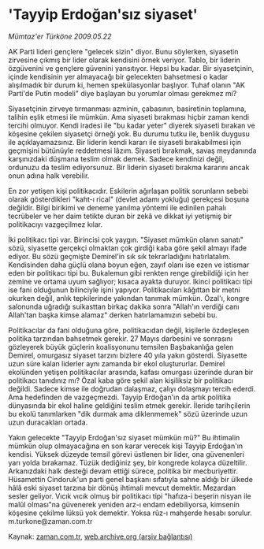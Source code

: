 # 'Tayyip Erdoğan'sız siyaset'

*Mümtaz'er Türköne 2009.05.22*

<tr><td class="metin" colspan="2" style="padding-top: 20px; padding-left: 5px; padding-right: 10px;">AK Parti lideri gençlere "gelecek sizin" diyor. Bunu söylerken, siyasetin zirvesine çıkmış bir lider olarak kendisini örnek veriyor. Tablo, bir liderin özgüvenini ve gençlere güvenini yansıtıyor. Hepsi bu kadar. Bir siyasetçinin, içinde kendisinin yer almayacağı bir gelecekten bahsetmesi o kadar alışılmadık bir durum ki, hemen spekülasyonlar başlıyor. Tuhaf olanın "AK Parti'de Putin modeli" diye başlayan bu yorumlar olması gerekmez mi?</td></tr><tr><td class="metin" colspan="2" style="padding-top: 20px; padding-left: 5px; padding-right: 10px;"><p>Siyasetçinin zirveye tırmanması azminin, çabasının, basiretinin toplamına, talihin eşlik etmesi ile mümkün. Ama siyaseti bırakması hiçbir zaman kendi tercihi olmuyor. Kendi iradesi ile "bu kadar yeter" diyerek siyaseti bırakan ve köşesine çekilen siyasetçi örneği yok. Bu durumu tutku ile, benlik duygusu ile açıklayamazsınız. Bir liderin kendi kararı ile siyaseti bırakabilmesi için geçmişini bütünüyle reddetmesi lâzım. Siyaseti bırakmak, savaş meydanında karşınızdaki düşmana teslim olmak demek. Sadece kendinizi değil, ordunuzu da teslim ediyorsunuz. Bir liderin siyaseti bırakma kararını ancak onun adına halk verebilir.
<p>En zor yetişen kişi politikacıdır. Eskilerin ağırlaşan politik sorunların sebebi olarak gösterdikleri "kaht-ı rical" (devlet adamı yokluğu) gerekçesi boşuna değildir. Bilgi birikimi ve deneme yanılma yöntemi ile edinilen pahalı tecrübeler ve her daim tetikte duran bir zekâ ve dikkat iyi yetişmiş bir politikacıyı vazgeçilmez kılar.
<p>İki politikacı tipi var. Birincisi çok yaygın. "Siyaset mümkün olanın sanatı" sözü, siyasette gerçekçi olmaktan çok girdiği kaba göre şekil almayı ifade ediyor. Bu sözü geçmişte Demirel'in sık sık tekrarladığını hatırlatalım. Kendisinden daha güçlü olana boyun eğen, zayıf olanı ise ezen ve istismar eden bir politikacı tipi bu. Bukalemun gibi renkten renge girebildiği için her zemine ve ortama uyum sağlıyor; kısaca ayakta duruyor. İkinci politikacı tipi ise fani olduğunun bilinciyle işini yapıyor. Politikacıları kâğıttan bir metni okurken değil, anlık tepkilerinde yakından tanımak mümkün. Özal'ı, kongre salonunda uğradığı suikasttan birkaç dakika sonra "Allah'ın verdiği canı Allah'tan başka kimse alamaz" derken hatırlamamızın sebebi bu.
<p>Politikacılar da fani olduğuna göre, politikacıdan değil, kişilerle özdeşleşen politika tarzından bahsetmek gerekir. 27 Mayıs darbesini ve sonrasını gözleyerek büyük güçlerin koalisyonunu temsilen Başbakanlığa gelen Demirel, omurgasız siyaset tarzını bizlere 40 yıla yakın gösterdi. Siyasette uzun süre kalan liderler aynı zamanda bir ekol oluştururlar. Demirel ekolünden yetişen politikacılar arasında, kafası omurgası üzerinde duran bir politikacı tanıdınız mı? Özal kaba göre şekil alan kişiliksiz bir politikacı değildi. Sadece kimse ile doğrudan dalaşmaz, çalıyı dolaşmayı tercih ederdi. Ama hedefinden de vazgeçmezdi. Tayyip Erdoğan'ın da artık politika dünyasında bir ekol haline geldiğini teslim etmek gerekir. İleride tarihçilerin bu ekolü tanımlarken "dik durmak ama diklenmemek" sözü üzerinde uzun uzun duracakları ortada.
<p>Yakın gelecekte "Tayyip Erdoğan'sız siyaset mümkün mü?" Bu ihtimalin mümkün olup olmayacağına en son karar verecek kişi Tayyip Erdoğan'ın kendisi. Yüksek düzeyde temsil görevi üstlenen bir lider, ona güvenenleri yarı yolda bırakamaz. Tüzük dediğiniz şey, bir kongrede kolayca düzeltilir. Arkanızdaki halk desteği devam ettiği sürece, politika bir mecburiyettir. Hüsamettin Cindoruk'un parti genel başkanı sıfatıyla sahne aldığı bir ülkede hâlâ eski siyaset tarzına bir dönüş ihtimali mevcut demektir. Mezardan sesler geliyor. Vıcık vıcık olmuş bir politikacı tipi "hafıza-i beşerin nisyan ile malûl olması"na güvenerek yeniden arz-ı endam edebiliyorsa, kimsenin köşesine çekilme lüksü yok demektir. Yoksa rûz-ı mahşerde hesabı sorulur. m.turkone@zaman.com.tr<br/></p></p></p></p></p></td></tr>

Kaynak: [zaman.com.tr](http://zaman.com.tr/yazar.do?yazino=850287), [web.archive.org (arşiv bağlantısı)](http://web.archive.org/web/20090527011235/http://www.zaman.com.tr:80/yazar.do?yazino=850287)
